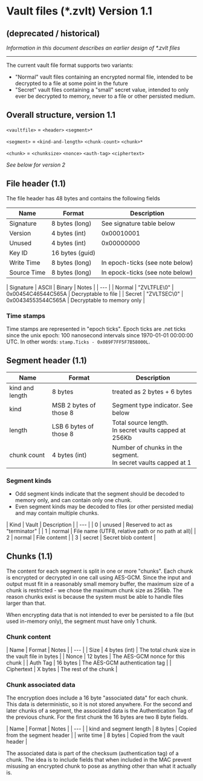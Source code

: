 ﻿# Vault files (*.zvlt) Version 1.1 

## (deprecated / historical)

_Information in this document describes an earlier design of *.zvlt files_

<hr>

The current vault file format supports two variants:

* "Normal" vault files containing an encrypted normal file, intended to be
decrypted to a file at some point in the future
* "Secret" vault files containing a "small" secret value, intended to only ever
be decrypted to memory, never to a file or other persisted medium.

## Overall structure, version 1.1

`<vaultfile>` = `<header>` `<segment>*`

`<segment>` = `<kind-and-length>` `<chunk-count>` `<chunk>*`

`<chunk>` = `<chunksize>` `<nonce>` `<auth-tag>` `<ciphertext>`

_See below for version 2_

## File header (1.1)

The file header has 48 bytes and contains the following fields

| Name | Format | Description |
|  --- | --- | --- |
| Signature | 8 bytes (long) | See signature table below |
| Version   | 4 bytes (int)  | 0x00010001 |
| Unused    | 4 bytes (int)  | 0x00000000 |
| Key ID    | 16 bytes (guid) | |
| Write Time | 8 bytes (long) | In epoch-ticks (see note below) |
| Source Time | 8 bytes (long) | In epock-ticks (see note below) |

| Signature | ASCII | Binary | Notes |
| --- |
| Normal | "ZVLTFLE\0" | 0x00454C46544C565A | Decryptable to file |
| Secret | "ZVLTSEC\0" | 0x00434553544C565A | Decryptable to memory only |

### Time stamps

Time stamps are represented in "epoch ticks". Epoch ticks are .net ticks
since the unix epoch: 100 nanosecond intervals since 1970-01-01 00:00:00 UTC.
In other words: `stamp.Ticks - 0x089F7FF5F7B58000L`.

## Segment header (1.1)

| Name | Format | Description |
|  --- | --- | --- |
| kind and length | 8 bytes | treated as 2 bytes + 6 bytes |
| kind | MSB 2 bytes of those 8 | Segment type indicator. See below |
| length | LSB 6 bytes of those 8 | Total source length. <br> In secret vaults capped at 256Kb |
| chunk count | 4 bytes (int) | Number of chunks in the segment. <br> In secret vaults capped at 1 |

### Segment kinds

* Odd segment kinds indicate that the segment should be decoded to memory only,
and can contain only one chunk.
* Even segment kinds may be decoded to files (or other persisted media) and may
contain multiple chunks.

| Kind | Vault | Description |
| --- |
| 0 | unused | Reserved to act as "terminator" |
| 1 | normal | File name (UTF8, relative path or no path at all)|
| 2 | normal | File contemt |
| 3 | secret | Secret blob content |

## Chunks (1.1)

The content for each segment is split in one or more "chunks". Each chunk
is encrypted or decrypted in one call using AES-GCM. Since the input and
output must fit in a reasonably small memory buffer, the maximum size of
a chunk is restricted - we chose the maximum chunk size as 256kb. The
reason chunks exist is because the system must be able to handle files
larger than that.

When encrypting data that is not intended to ever be persisted to a file
(but used in-memory only), the segment must have only 1 chunk.

### Chunk content

| Name | Format | Notes |
| --- |
| Size | 4 bytes (int) | The total chunk size in the vault file in bytes |
| Nonce | 12 bytes | The AES-GCM nonce for this chunk |
| Auth Tag | 16 bytes | The AES-GCM authentication tag |
| Ciphertext | X bytes | The rest of the chunk |

### Chunk associated data

The encryption does include a 16 byte "associated data" for each chunk.
This data is deterministic, so it is not stored anywhere. For the second
and later chunks of a segment, the associated data is the Authentication
Tag of the previous chunk. For the first chunk the 16 bytes are two
8 byte fields.

| Name | Format | Notes |
| --- |
| kind and segment length | 8 bytes | Copied from the segment header |
| write time | 8 bytes | Copied from the vault header |

The associated data is part of the checksum (authentication tag) of a
chunk. The idea is to include fields that when included in the MAC 
prevent misusing an encrypted chunk to pose as anything other than
what it actually is.

